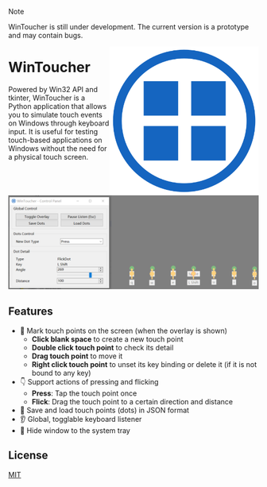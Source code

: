 > [!NOTE]
>
> WinToucher is still under development. The current version is a prototype and may contain bugs.

<img src="assets/WinToucher.svg" width="300" align="right">

# WinToucher
Powered by Win32 API and tkinter, WinToucher is a Python application that allows you to simulate touch events on Windows through keyboard input. It is useful for testing touch-based applications on Windows without the need for a physical touch screen.

![](./assets/Preview.png)

## Features
- 📝 Mark touch points on the screen (when the overlay is shown)
  - **Click blank space** to create a new touch point
  - **Double click touch point** to check its detail
  - **Drag touch point** to move it
  - **Right click touch point** to unset its key binding or delete it (if it is not bound to any key)
- 👇 Support actions of pressing and flicking
  - **Press**: Tap the touch point once
  - **Flick**: Drag the touch point to a certain direction and distance
- 📃 Save and load touch points (dots) in JSON format
- 👂 Global, togglable keyboard listener
- 👻 Hide window to the system tray

## License
[MIT](./LICENSE)
